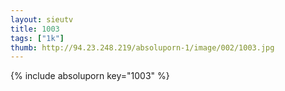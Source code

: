 ```yaml
--- 
layout: sieutv
title: 1003
tags: ["1k"]
thumb: http://94.23.248.219/absoluporn-1/image/002/1003.jpg
---
```

{% include absoluporn key="1003" %} 
